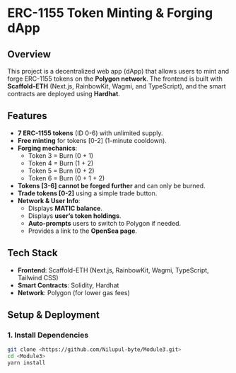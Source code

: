 # ERC-1155 Token Minting & Forging dApp

## Overview
This project is a decentralized web app (dApp) that allows users to mint and forge ERC-1155 tokens on the **Polygon network**. The frontend is built with **Scaffold-ETH** (Next.js, RainbowKit, Wagmi, and TypeScript), and the smart contracts are deployed using **Hardhat**.

## Features
- **7 ERC-1155 tokens** (ID 0-6) with unlimited supply.
- **Free minting** for tokens [0-2] (1-minute cooldown).
- **Forging mechanics**:
  - Token 3 = Burn (0 + 1)
  - Token 4 = Burn (1 + 2)
  - Token 5 = Burn (0 + 2)
  - Token 6 = Burn (0 + 1 + 2)
- **Tokens [3-6] cannot be forged further** and can only be burned.
- **Trade tokens [0-2]** using a simple trade button.
- **Network & User Info**:
  - Displays **MATIC balance**.
  - Displays **user’s token holdings**.
  - **Auto-prompts** users to switch to Polygon if needed.
  - Provides a link to the **OpenSea page**.

## Tech Stack
- **Frontend**: Scaffold-ETH (Next.js, RainbowKit, Wagmi, TypeScript, Tailwind CSS)
- **Smart Contracts**: Solidity, Hardhat
- **Network**: Polygon (for lower gas fees)

## Setup & Deployment

### **1. Install Dependencies**
```sh
git clone <https://github.com/Nilupul-byte/Module3.git>
cd <Module3>
yarn install
  
